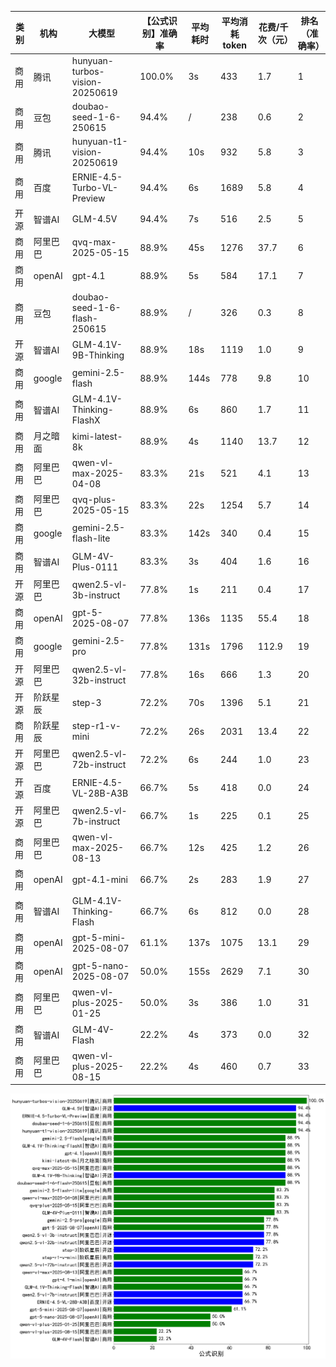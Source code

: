 
|类别|机构|大模型|【公式识别】准确率|平均耗时|平均消耗token|花费/千次（元）|排名（准确率）|
|---|---|-----|-------------------|-------|-----------|-----------|-----------|
|商用|腾讯|hunyuan-turbos-vision-20250619|100.0%|3s|433|1.7|1|
|商用|豆包|doubao-seed-1-6-250615|94.4%|/|238|0.6|2|
|商用|腾讯|hunyuan-t1-vision-20250619|94.4%|10s|932|5.8|3|
|商用|百度|ERNIE-4.5-Turbo-VL-Preview|94.4%|6s|1689|5.8|4|
|开源|智谱AI|GLM-4.5V|94.4%|7s|516|2.5|5|
|商用|阿里巴巴|qvq-max-2025-05-15|88.9%|45s|1276|37.7|6|
|商用|openAI|gpt-4.1|88.9%|5s|584|17.1|7|
|商用|豆包|doubao-seed-1-6-flash-250615|88.9%|/|326|0.3|8|
|开源|智谱AI|GLM-4.1V-9B-Thinking|88.9%|18s|1119|1.0|9|
|商用|google|gemini-2.5-flash|88.9%|144s|778|9.8|10|
|商用|智谱AI|GLM-4.1V-Thinking-FlashX|88.9%|6s|860|1.7|11|
|商用|月之暗面|kimi-latest-8k|88.9%|4s|1140|13.7|12|
|商用|阿里巴巴|qwen-vl-max-2025-04-08|83.3%|21s|521|4.1|13|
|商用|阿里巴巴|qvq-plus-2025-05-15|83.3%|22s|1254|5.7|14|
|商用|google|gemini-2.5-flash-lite|83.3%|142s|340|0.4|15|
|商用|智谱AI|GLM-4V-Plus-0111|83.3%|3s|404|1.6|16|
|开源|阿里巴巴|qwen2.5-vl-3b-instruct|77.8%|1s|211|0.4|17|
|商用|openAI|gpt-5-2025-08-07|77.8%|136s|1135|55.4|18|
|商用|google|gemini-2.5-pro|77.8%|131s|1796|112.9|19|
|开源|阿里巴巴|qwen2.5-vl-32b-instruct|77.8%|16s|666|1.3|20|
|开源|阶跃星辰|step-3|72.2%|70s|1396|5.1|21|
|商用|阶跃星辰|step-r1-v-mini|72.2%|26s|2031|13.4|22|
|开源|阿里巴巴|qwen2.5-vl-72b-instruct|72.2%|6s|244|1.0|23|
|开源|百度|ERNIE-4.5-VL-28B-A3B|66.7%|5s|418|0.0|24|
|开源|阿里巴巴|qwen2.5-vl-7b-instruct|66.7%|1s|225|0.1|25|
|商用|阿里巴巴|qwen-vl-max-2025-08-13|66.7%|12s|425|1.2|26|
|商用|openAI|gpt-4.1-mini|66.7%|2s|283|1.9|27|
|商用|智谱AI|GLM-4.1V-Thinking-Flash|66.7%|6s|812|0.0|28|
|商用|openAI|gpt-5-mini-2025-08-07|61.1%|137s|1075|13.1|29|
|商用|openAI|gpt-5-nano-2025-08-07|50.0%|155s|2629|7.1|30|
|商用|阿里巴巴|qwen-vl-plus-2025-01-25|50.0%|3s|386|1.0|31|
|商用|智谱AI|GLM-4V-Flash|22.2%|4s|373|0.0|32|
|商用|阿里巴巴|qwen-vl-plus-2025-08-15|22.2%|4s|460|0.7|33|


![lin](../pic/公式识别.png)